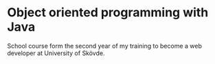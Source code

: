 # Object oriented programming with Java
School course form the second year of my training to become a web developer at University of Skövde.
